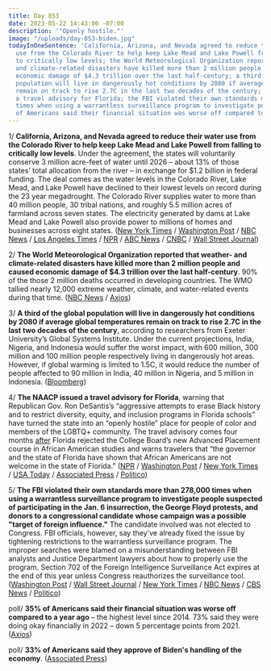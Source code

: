 ```yaml
---
title: Day 853
date: 2023-05-22 14:43:00 -07:00
description: '"Openly hostile."'
image: "/uploads/day-853-biden.jpg"
todayInOneSentence: 'California, Arizona, and Nevada agreed to reduce their water
  use from the Colorado River to help keep Lake Mead and Lake Powell from falling
  to critically low levels; the World Meteorological Organization reported that weather-
  and climate-related disasters have killed more than 2 million people and caused
  economic damage of $4.3 trillion over the last half-century; a third of the global
  population will live in dangerously hot conditions by 2080 if average global temperatures
  remain on track to rise 2.7C in the last two decades of the century; the NAACP issued
  a travel advisory for Florida; the FBI violated their own standards more than 278,000
  times when using a warrantless surveillance program to investigate people; and 35%
  of Americans said their financial situation was worse off compared to a year. '
---
```


1/ **California, Arizona, and Nevada agreed to reduce their water use from the Colorado River to help keep Lake Mead and Lake Powell from falling to critically low levels**. Under the agreement, the states will voluntarily conserve 3 million acre-feet of water until 2026 – about 13% of those states’ total allocation from the river – in exchange for $1.2 billion in federal funding. The deal comes as the water levels in the Colorado River, Lake Mead, and Lake Powell have declined to their lowest levels on record during the 23 year megadrought.  The Colorado River supplies water to more than 40 million people, 30 tribal nations, and roughly 5.5 million acres of farmland across seven states. The electricity generated by dams at Lake Mead and Lake Powell also provide power to millions of homes and businesses across eight states. ([New York Times](https://www.nytimes.com/2023/05/22/climate/colorado-river-deal.html) / [Washington Post](https://www.washingtonpost.com/climate-environment/2023/05/22/colorado-river-water-conservation-deal-states/) / [NBC News](https://www.nbcnews.com/science/science-news/arizona-california-nevada-cut-water-usage-drought-hit-colorado-river-rcna85567) / [Los Angeles Times](https://www.latimes.com/environment/story/2023-05-22/seven-states-announce-colorado-river-water-deal-agreeing-on-water-cuts-for-three-years) / [NPR](https://www.npr.org/2023/05/22/1177511800/colorado-river-states-announce-breakthrough-water-sharing-deal) / [ABC News](https://abcnews.go.com/US/states-dependent-colorado-river-required-conserve-unprecedented-amount/story?id=99509575) / [CNBC](https://www.cnbc.com/2023/05/22/states-strike-deal-with-biden-to-conserve-colorado-river-water.html) / [Wall Street Journal](https://www.wsj.com/articles/western-states-reach-agreement-on-colorado-river-cuts-fc178c5c?mod=hp_lead_pos1))

2/ **The World Meteorological Organization reported that weather- and climate-related disasters have killed more than 2 million people and caused economic damage of $4.3 trillion over the last half-century**. 90% of the those 2 million deaths occurred in developing countries. The WMO tallied nearly 12,000 extreme weather, climate, and water-related events during that time. ([NBC News](https://www.nbcnews.com/science/environment/extreme-weather-killed-2-million-people-half-century-un-says-rcna85537) / [Axios](https://www.axios.com/2023/05/22/extreme-weather-climate-impact))

3/ **A third of the global population will live in dangerously hot conditions by 2080 if average global temperatures remain on track to rise 2.7C in the last two decades of the century**, according to researchers from Exeter University’s Global Systems Institute. Under the current projections, India, Nigeria, and Indonesia would suffer the worst impact, with 600 million, 300 million and 100 million people respectively living in dangerously hot areas. However, if global warming is limited to 1.5C, it would reduce the number of people affected to 90 million in India, 40 million in Nigeria, and 5 million in Indonesia. ([Bloomberg](https://www.bloomberg.com/news/articles/2023-05-22/one-in-three-people-will-live-in-dangerously-hot-areas-by-2080?srnd=premium&sref=MIBMEEoj))

4/ **The NAACP issued a travel advisory for Florida**, warning that Republican Gov. Ron DeSantis’s “aggressive attempts to erase Black history and to restrict diversity, equity, and inclusion programs in Florida schools” have turned the state into an “openly hostile” place for people of color and members of the LGBTQ\+ community. The travel advisory comes four months [after](https://whatthefuckjusthappenedtoday.com/2023/01/18/day-729/#3-florida-gov-ron-desantis-rejected) Florida rejected the College Board’s new Advanced Placement course in African American studies and warns travelers that “the governor and the state of Florida have shown that African Americans are not welcome in the state of Florida.” ([NPR](https://www.npr.org/2023/05/22/1177455149/civil-rights-groups-warn-tourists-about-traveling-to-florida) / [Washington Post](https://www.washingtonpost.com/nation/2023/05/22/naacp-travel-advisory-florida-desantis/) / [New York Times](https://www.nytimes.com/2023/05/21/us/naacp-florida-travel-advisory-desantis.html) / [USA Today](https://www.usatoday.com/story/news/politics/2023/05/21/desantis-policies-hostile-black-americans-naacp/70241514007/) / [Associated Press](https://apnews.com/article/florida-desantis-naacp-lulac-lgbtq-87a6ab23cab4204a95e2fee2e5d9f6ac) / [Politico](https://www.politico.com/news/2023/05/22/naacp-florida-travel-advisory-00098153))

5/ **The FBI violated their own standards more than 278,000 times when using a warrantless surveillance program to investigate people suspected of participating in the Jan. 6 insurrection, the George Floyd protests, and donors to a congressional candidate whose campaign was a possible "target of foreign influence."** The candidate involved was not elected to Congress. FBI officials, however, say they've already fixed the issue by tightening restrictions to the warrantless surveillance program. The improper searches were blamed on a misunderstanding between FBI analysts and Justice Department lawyers about how to properly use the program. Section 702 of the Foreign Intelligence Surveillance Act expires at the end of this year unless Congress reauthorizes the surveillance tool. ([Washington Post](https://www.washingtonpost.com/national-security/2023/05/19/fbi-digital-surveillance-misuse-jan6-blm/) / [Wall Street Journal](https://www.wsj.com/articles/fbi-improperly-searched-spy-database-for-information-on-americans-court-says-2f12bcd?mod=djemalertNEWS) / [New York Times](https://www.nytimes.com/2023/05/19/us/politics/fbi-violated-surveillance-program-rules.html) / [NBC News](https://www.nbcnews.com/politics/national-security/fbi-broke-rules-scouring-foreign-intel-jan-6-riot-court-says-rcna85339) / [CBS News](https://www.cbsnews.com/news/former-fbi-agent-arrested-on-jan-6-charges/) / [Politico](https://www.politico.com/news/2023/05/19/fbi-surveillance-black-lives-matter-protesters-00097924))

poll/ **35% of Americans said their financial situation was worse off compared to a year ago** – the highest level since 2014. 73% said they were doing okay financially in 2022 – down 5 percentage points from 2021. ([Axios](https://www.axios.com/newsletters/axios-macro-7a8831f4-27ff-4102-bcd8-8966de80c8ea.html?stream=business))

poll/ **33% of Americans said they approve of Biden's handling of the economy**. ([Associated Press](https://apnews.com/article/ap-norc-poll-biden-approval-economy-guns-333ac2ea6b288fa2c1e6eac5020f3555))